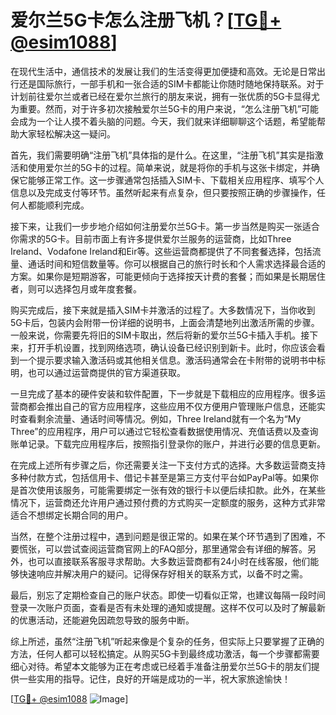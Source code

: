 # 爱尔兰5G卡怎么注册飞机？[[TG💪+ @esim1088](https://t.me/s/esim1088)]

在现代生活中，通信技术的发展让我们的生活变得更加便捷和高效。无论是日常出行还是国际旅行，一部手机和一张合适的SIM卡都能让你随时随地保持联系。对于计划前往爱尔兰或者已经在爱尔兰旅行的朋友来说，拥有一张优质的5G卡显得尤为重要。然而，对于许多初次接触爱尔兰5G卡的用户来说，“怎么注册飞机”可能会成为一个让人摸不着头脑的问题。今天，我们就来详细聊聊这个话题，希望能帮助大家轻松解决这一疑问。

首先，我们需要明确“注册飞机”具体指的是什么。在这里，“注册飞机”其实是指激活和使用爱尔兰的5G卡的过程。简单来说，就是将你的手机与这张卡绑定，并确保它能够正常工作。这一步骤通常包括插入SIM卡、下载相关应用程序、填写个人信息以及完成支付等环节。虽然听起来有点复杂，但只要按照正确的步骤操作，任何人都能顺利完成。

接下来，让我们一步步地介绍如何注册爱尔兰5G卡。第一步当然是购买一张适合你需求的5G卡。目前市面上有许多提供爱尔兰服务的运营商，比如Three Ireland、Vodafone Ireland和Eir等。这些运营商都提供了不同套餐选择，包括流量、通话时间和短信数量等。你可以根据自己的旅行时长和个人需求选择最合适的方案。如果你是短期游客，可能更倾向于选择按天计费的套餐；而如果是长期居住者，则可以选择包月或年度套餐。

购买完成后，接下来就是插入SIM卡并激活的过程了。大多数情况下，当你收到5G卡后，包装内会附带一份详细的说明书，上面会清楚地列出激活所需的步骤。一般来说，你需要先将旧的SIM卡取出，然后将新的爱尔兰5G卡插入手机。接下来，打开手机设置，找到网络选项，确认设备已经识别到新卡。此时，你应该会看到一个提示要求输入激活码或其他相关信息。激活码通常会在卡附带的说明书中标明，也可以通过运营商提供的官方渠道获取。

一旦完成了基本的硬件安装和软件配置，下一步就是下载相应的应用程序。很多运营商都会推出自己的官方应用程序，这些应用不仅方便用户管理账户信息，还能实时查看剩余流量、通话时间等情况。例如，Three Ireland就有一个名为“My Three”的应用程序，用户可以通过它轻松查看数据使用情况、充值话费以及查询账单记录。下载完应用程序后，按照指引登录你的账户，并进行必要的信息更新。

在完成上述所有步骤之后，你还需要关注一下支付方式的选择。大多数运营商支持多种付款方式，包括信用卡、借记卡甚至是第三方支付平台如PayPal等。如果你是首次使用该服务，可能需要绑定一张有效的银行卡以便后续扣款。此外，在某些情况下，运营商还允许用户通过预付费的方式购买一定额度的服务，这种方式非常适合不想绑定长期合同的用户。

当然，在整个注册过程中，遇到问题是很正常的。如果在某个环节遇到了困难，不要慌张，可以尝试查阅运营商官网上的FAQ部分，那里通常会有详细的解答。另外，也可以直接联系客服寻求帮助。大多数运营商都有24小时在线客服，他们能够快速响应并解决用户的疑问。记得保存好相关的联系方式，以备不时之需。

最后，别忘了定期检查自己的账户状态。即使一切看似正常，也建议每隔一段时间登录一次账户页面，查看是否有未处理的通知或提醒。这样不仅可以及时了解最新的优惠活动，还能避免因疏忽导致的服务中断。

综上所述，虽然“注册飞机”听起来像是个复杂的任务，但实际上只要掌握了正确的方法，任何人都可以轻松搞定。从购买5G卡到最终成功激活，每一个步骤都需要细心对待。希望本文能够为正在考虑或已经着手准备注册爱尔兰5G卡的朋友们提供一些实用的指导。记住，良好的开端是成功的一半，祝大家旅途愉快！

[[TG💪+ @esim1088](https://t.me/s/esim1088) ![Image](https://i.postimg.cc/4NQfJmqS/Snipaste-2025-05-13-00-14-12.png)]